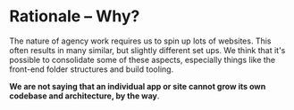 # Rationale – Why?

The nature of agency work requires us to spin up lots of websites. This often results in many similar, but slightly different set ups. We think that it's possible to consolidate some of these aspects, especially things like the front-end folder structures and build tooling. 

**We are not saying that an individual app or site cannot grow its own codebase and architecture, by the way**.
